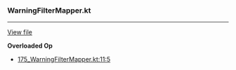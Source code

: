 ### WarningFilterMapper.kt
---
[View file](files/175_WarningFilterMapper.kt)

**Overloaded Op**

 - [175_WarningFilterMapper.kt:11:5](files/175_WarningFilterMapper.kt#L11)
